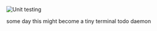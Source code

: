 ![Unit testing](https://github.com/bjarkebrodin/todo/workflows/Unit%20testing/badge.svg)

some day this might become a tiny terminal todo daemon
